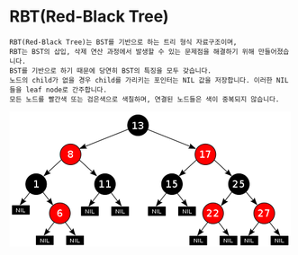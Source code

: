 # RBT(Red-Black Tree)

````
RBT(Red-Black Tree)는 BST를 기반으로 하는 트리 형식 자료구조이며,
RBT는 BST의 삽입, 삭제 연산 과정에서 발생할 수 있는 문제점을 해결하기 위해 만들어졌습니다.
BST를 기반으로 하기 때문에 당연히 BST의 특징을 모두 갖습니다.
노드의 child가 없을 경우 child를 가리키는 포인터는 NIL 값을 저장합니다. 이러한 NIL들을 leaf node로 간주합니다.
모든 노드를 빨간색 또는 검은색으로 색칠하며, 연결된 노드들은 색이 중복되지 않습니다.
````

![RBT](/image/RBT.png)